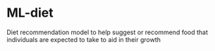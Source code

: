 # ML-diet
Diet recommendation model to help suggest or recommend food that individuals are expected to take to aid in their growth 
